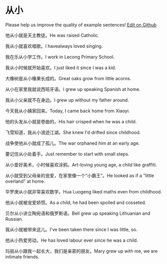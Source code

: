 # 从小

Please help us improve the quality of example sentences! [Edit on Github](https://github.com/jiyushe/jiyu-example-sentence-source/blob/main/chinese/congxiao.md)

<p><span class="chinese">他从小就是天主教徒。</span><span class="english">He was raised Catholic.</span></p>

<p><span class="chinese">我从小就喜欢唱歌。</span><span class="english">I havealways loved singing.</span></p>

<p><span class="chinese">我在乐从小学工作。</span><span class="english">I work in Lecong Primary School.</span></p>

<p><span class="chinese">我从小时候就开始喜欢。</span><span class="english">I just liked it since I was a kid.</span></p>

<p><span class="chinese">大橡树是从小橡果长成的。</span><span class="english">Great oaks grow from little acorns.</span></p>

<p><span class="chinese">从小在家里我就说西班牙语。</span><span class="english">I grew up speaking Spanish at home.</span></p>

<p><span class="chinese">我从小父亲就不在身边。</span><span class="english">I grew up without my father around.</span></p>

<p><span class="chinese">今天我从小姨家回来。</span><span class="english">Today, I came back home from Xiaoyi.</span></p>

<p><span class="chinese">他的头发从小就是卷曲的。</span><span class="english">His hair crisped when he was a child.</span></p>

<p><span class="chinese">飞雪知道，我从小浪迹江湖。</span><span class="english">She knew I'd drifted since childhood.</span></p>

<p><span class="chinese">战争使他从小就成了孤儿。</span><span class="english">The war orphaned him at an early age.</span></p>

<p><span class="chinese">要记住从小处着手。</span><span class="english">Just remember to start with small steps.</span></p>

<p><span class="chinese">从小爱好美术，小时候喜欢涂鸦。</span><span class="english">Art-loving young age, a child like graffiti.</span></p>

<p><span class="chinese">从小就受到父母亲的宠爱，在家里像一个“小霸王”。</span><span class="english">He looked as if a "little overland" at home.</span></p>

<p><span class="chinese">华罗庚从小就非常喜欢数学。</span><span class="english">Hua Luogeng liked maths even from childhood.</span></p>

<p><span class="chinese">他从小就被宠爱娇惯。</span><span class="english">As a child, he had been spoiled and cosseted.</span></p>

<p><span class="chinese">贝尔从小讲立陶宛语和俄罗斯语。</span><span class="english">Bell grew up speaking Lithuanian and Russian.</span></p>

<p><span class="chinese">我从小就被带来这儿。</span><span class="english">I've been taken there since I was little, so.</span></p>

<p><span class="chinese">他从小热爱劳动。</span><span class="english">He has loved labour ever since he was a child.</span></p>

<p><span class="chinese">玛丽从小跟我一起长大，我们是亲密的朋友。</span><span class="english">Mary grew up with me, we are intimate friends.</span></p>

